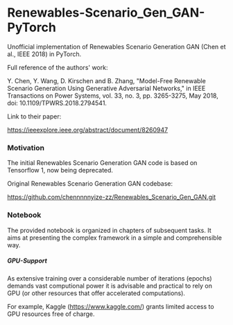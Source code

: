 # Renewables-Scenario_Gen_GAN-PyTorch
  Unofficial implementation of Renewables Scenario Generation GAN (Chen et al., IEEE 2018) in PyTorch.

  Full reference of the authors' work:
  
  Y. Chen, Y. Wang, D. Kirschen and B. Zhang, "Model-Free Renewable Scenario Generation Using Generative Adversarial Networks,"
  in IEEE Transactions on Power Systems, vol. 33, no. 3, pp. 3265-3275, May 2018, doi: 10.1109/TPWRS.2018.2794541.
  
  Link to their paper:
  
  https://ieeexplore.ieee.org/abstract/document/8260947

### Motivation
  The initial Renewables Scenario Generation GAN code is based on Tensorflow 1, now being deprecated.

  Original Renewables Scenario Generation GAN codebase:

  https://github.com/chennnnnyize-zz/Renewables_Scenario_Gen_GAN.git

### Notebook
  The provided notebook is organized in chapters of subsequent tasks. It aims at presenting the complex framework in a simple and comprehensible way.

##### GPU-Support
  As extensive training over a considerable number of iterations (epochs) demands vast computional power it is advisable and practical to rely on GPU (or other         resources that offer accelerated computations).

  For example, Kaggle (https://www.kaggle.com/) grants limited access to GPU resources free of charge.
